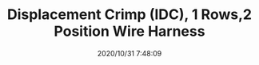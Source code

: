 ﻿---
layout: post 
title: Displacement Crimp (IDC), 1 Rows,2 Position Wire Harness
is_home: true
tags: MTA100
categories: wire-harness
overview: 
series: MT
part_number: 7-173977-2
thumb_img: static/202010/469-thumb-20201031154915.jpg
image: static/202010/469-20201031154915.jpg
date: 2020/10/31 7:48:09
---



